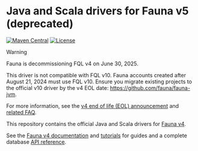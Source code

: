# Java and Scala drivers for Fauna v5 (deprecated)

[![Maven Central](https://img.shields.io/maven-central/v/com.faunadb/faunadb-common.svg?maxAge=21600)](https://search.maven.org/#search%7Cga%7C1%7Cg%3A%22com.faunadb%22)
[![License](https://img.shields.io/badge/license-MPL_2.0-blue.svg?maxAge=2592000)](https://raw.githubusercontent.com/fauna/faunadb-jvm/main/LICENSE)

> [!WARNING]
>  Fauna is decommissioning FQL v4 on June 30, 2025.
>
> This driver is not compatible with FQL v10. Fauna accounts
> created after August 21, 2024 must use FQL v10. Ensure you migrate existing
> projects to the official v10 driver by the v4 EOL date:
> https://github.com/fauna/fauna-jvm.
>
> For more information, see the [v4 end of life (EOL)
> announcement](https://docs.fauna.com/fauna/v4/#fql-v4-end-of-life) and
> [related FAQ](https://docs.fauna.com/fauna/v4/migration/faq).

This repository contains the official Java and Scala drivers for [Fauna
v4](https://docs.fauna.com/fauna/v4/).

See the [Fauna v4 documentation](https://docs.fauna.com/fauna/v4) and
[tutorials](https://docs.fauna.com/fauna/v4/learn/tutorials/fql/crud?lang=javascript)
for guides and a complete database [API
reference](https://docs.fauna.com/fauna/v4/api/fql/).